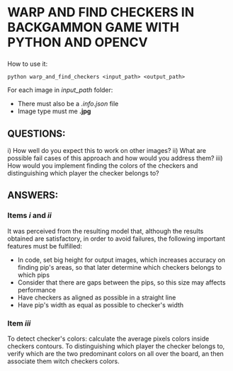 # WARP AND FIND CHECKERS IN BACKGAMMON GAME WITH PYTHON AND OPENCV

### 
How to use it:
```
python warp_and_find_checkers <input_path> <output_path>
```
For each image in *input_path* folder:
* There must also be a *.info.json* file 
* Image type must me **.jpg** 


## QUESTIONS:

i) How well do you expect this to work on other images?
ii) What are possible fail cases of this approach and how would you address them?
iii) How would you implement finding the colors of the checkers and distinguishing which player the checker belongs to?

## ANSWERS:

### Items *i* and *ii*
It was perceived from the resulting model that, although the results obtained are satisfactory, in order to avoid failures, the following important features must be fulfilled:
* In code, set big height for output images, which increases accuracy on finding pip's areas, so that later determine which checkers belongs to which pips
* Consider that there are gaps between the pips, so this size may affects performance
* Have checkers as aligned as possible in a straight line
* Have pip's width as equal as possible to checker's width

### Item *iii*
To detect checker's colors: calculate the average pixels colors inside checkers contours. To distinguishing which player the checker belongs to, verify which are the two predominant colors on all over the board, an then associate them witch checkers colors.
